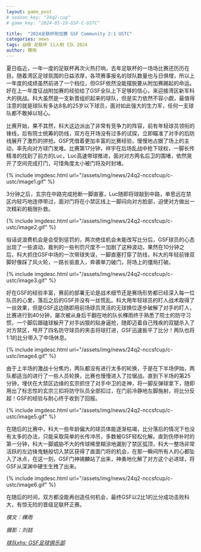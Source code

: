 ```yaml
---
layout: game_post
# season_key: "24q2-cup"
# game_key: "2024-05-19-GSF-C-USTC"

title:  "2024足联杯附加赛 GSF Community 2:1 USTC"
categories: news
tags: 战报 足联杯 11人制 C队 2024
author: 稞雨
---
```


夏日临近，一年一度的足联杯再次火热打响，去年足联杯的一场场比赛还历历在目。随着湾区足球氛围的日益浓厚，各项赛事报名的球队数量也与日俱增，所以上一年度的成绩虽然前进了一个档位，但GSF依然没能摆脱要从附加赛踢起的命运。好在上一年度征战附加赛的经验给了GSF全队上下足够的信心，来迎接湾区新军科大的挑战。科大虽然是一支新晋组织起来的球队，但是实力依然不容小觑，最值得注意的就是球队有多达8名的25岁以下球员，面对如此强大的生力军，任何一支球队都不敢掉以轻心。

比赛开始，果不其然，科大这边派出了非常有竞争力的阵容，前有年轻球员领衔的锋线，后有院士统筹的防线，双方在开场没有过多的试探，立即瞄准了对手的后防线展开了激烈的拼抢。GSF凭借着更加丰富的比赛经验，慢慢地占据了场上的主动，率先向对方球门发难。比赛第17分钟，祥宇在后场乱战中抢下球权，一脚长传精准的找到了前方的Luc，Luc高速带球推进，面对对方两名后卫的围堵，依然晃开了空间完成打门，可惜角度太小被门将及时封堵。

{% include imgdesc.html url="/assets/img/news/24q2-nccsfcup/c-ustc/image1.gif" %}

3分钟之后，玄宗在中路完成抢断一脚直塞，Luc随即将球敲到中路，单思远在禁区内轻巧地连停带过，面对门将在小禁区线上一脚闷向对方脸部，迫使对方做出一次精彩的极限扑救。

{% include imgdesc.html url="/assets/img/news/24q2-nccsfcup/c-ustc/image2.gif" %}

俗话说浪费机会是会受到惩罚的，两次绝佳机会未能改写比分后，GSF球员的心态出现了一些波动，裁判的一些判罚尺度不一加剧了这种波动，果然在10分钟之后，科大抓住GSF中场的一次带球失误，一脚直塞打穿了防线，科大的年轻前锋双脚好像踩了风火轮，一路长驱直入，奔袭单刀破门，将场上的僵局打破。

{% include imgdesc.html url="/assets/img/news/24q2-nccsfcup/c-ustc/image3.gif" %}

好在GSF的经验丰富，赛前的部署无论是战术细节还是赛场形势都已经深入每一位队员的心里，落后之后的GSF并没有一丝慌乱。科大用年轻球员的盯人战术取得了一丝效果，但是GSF这边随即用前场球员灵活的无球换位逐步破解了对手的盯人，比赛进行到40分钟，屡次被从身后干翻在地的队长稞雨终于熟悉了院士的防守习惯，一个脚后跟磕球躲开了对手凶狠的贴身逼抢，随即迈着自己残疾的双腿杀入了对方禁区，甩开了四名防守球员的夹击将球打进，GSF迅速扳平了比分！两队也将1:1的比分带入了中场休息。

{% include imgdesc.html url="/assets/img/news/24q2-nccsfcup/c-ustc/image4.gif" %}

由于上半场的激战十分焦灼，两队都没有进行太多的轮换，于是在下半场伊始，两队都适当的进行了一些人员轮换，比赛也慢慢进入了拉锯战。直到下半场的第25分钟，埋伏在大禁区边缘的玄宗抓住了对手中卫的走神，将一脚反弹球拿下，随即用出了标志性的玄宗三扣将防守队员全部扣过，在门前冷静地左脚施射，将比分反超！GSF的经验与耐心终于收到了回报。

{% include imgdesc.html url="/assets/img/news/24q2-nccsfcup/c-ustc/image5.gif" %}

在随后的比赛中，科大一些年龄偏大的球员体能逐渐枯竭，比分落后的情况下也没有太多的办法，只能采取简单的长传冲吊，多数被GSF轻松化解。直到伤停补时的第一分钟，科大一脚威胁不大的传球稀里糊涂地漏到了禁区弧顶，科大一整场非常活跃的左边锋鬼魅般切入禁区获得了直面门将的机会，在那一瞬间所有人的心都坠入了冰点，在这一刻，GSF门神锡麟站了出来，神勇地化解了对方这个必进球，将GSF从深渊中硬生生拽了出来。

{% include imgdesc.html url="/assets/img/news/24q2-nccsfcup/c-ustc/image6.gif" %}

在随后的时间，双方都没能再创造任何机会，最终GSF以2比1的比分成功击败科大，有惊无险的晋级足联杯正赛。

*撰文：稞雨*

*摄影：刘喆*

[*球队xhs: GSF足球俱乐部*](https://www.xiaohongshu.com/user/profile/61dfc801000000001000bfa6)
